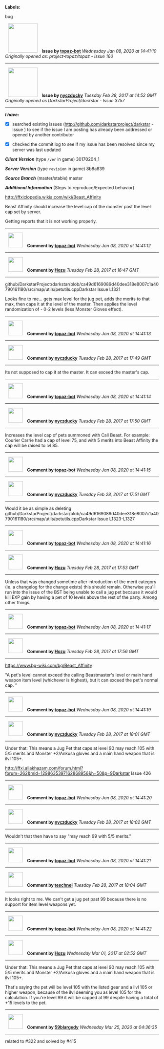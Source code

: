 **Labels:**

bug



<a href="https://github.com/topaz-bot"><img src="https://avatars3.githubusercontent.com/u/59651103?v=4" width="96" height="96" hspace="10"></img></a> **Issue by [topaz-bot](https://github.com/topaz-bot)**
_Wednesday Jan 08, 2020 at 14:41:10_
_Originally opened as: project-topaz/topaz - Issue 160_

----

<a href="https://github.com/nyczducky"><img src="https://avatars3.githubusercontent.com/u/20367923?v=4"  width="96" height="96" hspace="10"></img></a> **Issue by [nyczducky](https://github.com/nyczducky)**
_Tuesday Feb 28, 2017 at 14:52 GMT_
_Originally opened as DarkstarProject/darkstar - Issue 3757_

----

<!-- remove space and mark with 'x' between [] -->

**_I have:_**

- [x] searched existing issues (http://github.com/darkstarproject/darkstar - Issue ) to see if the issue I am posting has already been addressed or opened by another contributor
- [x] checked the commit log to see if my issue has been resolved since my server was last updated


<!-- Issues will be closed without being looked into if the following information is missing (unless its not applicable). -->

**_Client Version_** (type `/ver` in game) 30170204_1


**_Server Version_** (type `revision` in game) 8b8a839


**_Source Branch_** (master/stable) master


**_Additional Information_** (Steps to reproduce/Expected behavior) 

http://ffxiclopedia.wikia.com/wiki/Beast_Affinity

Beast Affinity should increase the level cap of the monster past the level cap set by server.

Getting reports that it is not working properly.



----
<a href="https://github.com/topaz-bot"><img src="https://avatars3.githubusercontent.com/u/59651103?v=4" width="48" height="48" hspace="10"></img></a> **Comment by [topaz-bot](https://github.com/topaz-bot)**
_Wednesday Jan 08, 2020 at 14:41:12_

----

<a href="https://github.com/Hozu"><img src="https://avatars3.githubusercontent.com/u/12777366?v=4"  width="48" height="48" hspace="10"></img></a> **Comment by [Hozu](https://github.com/Hozu)**
_Tuesday Feb 28, 2017 at 16:47 GMT_

----

github/DarkstarProject/darkstar/blob/ca49d6169089d40dee318e8007c1a40790161180/src/map/utils/petutils.cppDarkstar Issue L1321

Looks fine to me... gets max level for the jug pet, adds the merits to that max, then caps it at the level of the master. Then applies the level randomization of - 0-2 levels (less Monster Gloves effect).



----
<a href="https://github.com/topaz-bot"><img src="https://avatars3.githubusercontent.com/u/59651103?v=4" width="48" height="48" hspace="10"></img></a> **Comment by [topaz-bot](https://github.com/topaz-bot)**
_Wednesday Jan 08, 2020 at 14:41:13_

----

<a href="https://github.com/nyczducky"><img src="https://avatars3.githubusercontent.com/u/20367923?v=4"  width="48" height="48" hspace="10"></img></a> **Comment by [nyczducky](https://github.com/nyczducky)**
_Tuesday Feb 28, 2017 at 17:49 GMT_

----

Its not supposed to cap it at the master. It can exceed the master's cap.



----
<a href="https://github.com/topaz-bot"><img src="https://avatars3.githubusercontent.com/u/59651103?v=4" width="48" height="48" hspace="10"></img></a> **Comment by [topaz-bot](https://github.com/topaz-bot)**
_Wednesday Jan 08, 2020 at 14:41:14_

----

<a href="https://github.com/nyczducky"><img src="https://avatars3.githubusercontent.com/u/20367923?v=4"  width="48" height="48" hspace="10"></img></a> **Comment by [nyczducky](https://github.com/nyczducky)**
_Tuesday Feb 28, 2017 at 17:50 GMT_

----

Increases the level cap of pets summoned with Call Beast. For example: Courier Carrie had a cap of level 75, and with 5 merits into Beast Affinity the cap will be raised to lvl 85.



----
<a href="https://github.com/topaz-bot"><img src="https://avatars3.githubusercontent.com/u/59651103?v=4" width="48" height="48" hspace="10"></img></a> **Comment by [topaz-bot](https://github.com/topaz-bot)**
_Wednesday Jan 08, 2020 at 14:41:15_

----

<a href="https://github.com/nyczducky"><img src="https://avatars3.githubusercontent.com/u/20367923?v=4"  width="48" height="48" hspace="10"></img></a> **Comment by [nyczducky](https://github.com/nyczducky)**
_Tuesday Feb 28, 2017 at 17:51 GMT_

----

Would it be as simple as deleting github/DarkstarProject/darkstar/blob/ca49d6169089d40dee318e8007c1a40790161180/src/map/utils/petutils.cppDarkstar Issue L1323-L1327





----
<a href="https://github.com/topaz-bot"><img src="https://avatars3.githubusercontent.com/u/59651103?v=4" width="48" height="48" hspace="10"></img></a> **Comment by [topaz-bot](https://github.com/topaz-bot)**
_Wednesday Jan 08, 2020 at 14:41:16_

----

<a href="https://github.com/Hozu"><img src="https://avatars3.githubusercontent.com/u/12777366?v=4"  width="48" height="48" hspace="10"></img></a> **Comment by [Hozu](https://github.com/Hozu)**
_Tuesday Feb 28, 2017 at 17:53 GMT_

----

Unless that was changed sometime after introduction of the merit category (ie. a changelog for the change exists) this should remain. Otherwise you'll run into the issue of the BST being unable to call a jug pet because it would kill EXP gain by having a pet of 10 levels above the rest of the party. Among other things.



----
<a href="https://github.com/topaz-bot"><img src="https://avatars3.githubusercontent.com/u/59651103?v=4" width="48" height="48" hspace="10"></img></a> **Comment by [topaz-bot](https://github.com/topaz-bot)**
_Wednesday Jan 08, 2020 at 14:41:17_

----

<a href="https://github.com/Hozu"><img src="https://avatars3.githubusercontent.com/u/12777366?v=4"  width="48" height="48" hspace="10"></img></a> **Comment by [Hozu](https://github.com/Hozu)**
_Tuesday Feb 28, 2017 at 17:56 GMT_

----

https://www.bg-wiki.com/bg/Beast_Affinity

"A pet's level cannot exceed the calling Beastmaster's level or main hand weapon item level (whichever is highest), but it can exceed the pet's normal cap. "



----
<a href="https://github.com/topaz-bot"><img src="https://avatars3.githubusercontent.com/u/59651103?v=4" width="48" height="48" hspace="10"></img></a> **Comment by [topaz-bot](https://github.com/topaz-bot)**
_Wednesday Jan 08, 2020 at 14:41:19_

----

<a href="https://github.com/nyczducky"><img src="https://avatars3.githubusercontent.com/u/20367923?v=4"  width="48" height="48" hspace="10"></img></a> **Comment by [nyczducky](https://github.com/nyczducky)**
_Tuesday Feb 28, 2017 at 18:01 GMT_

----

Under that: This means a Jug Pet that caps at level 90 may reach 105 with 5/5 merits and Monster +2/Ankusa gloves and a main hand weapon that is ilvl 105+.

http://ffxi.allakhazam.com/forum.html?forum=262&mid=1298635397162868956&h=50&p=9Darkstar Issue 426



----
<a href="https://github.com/topaz-bot"><img src="https://avatars3.githubusercontent.com/u/59651103?v=4" width="48" height="48" hspace="10"></img></a> **Comment by [topaz-bot](https://github.com/topaz-bot)**
_Wednesday Jan 08, 2020 at 14:41:20_

----

<a href="https://github.com/nyczducky"><img src="https://avatars3.githubusercontent.com/u/20367923?v=4"  width="48" height="48" hspace="10"></img></a> **Comment by [nyczducky](https://github.com/nyczducky)**
_Tuesday Feb 28, 2017 at 18:02 GMT_

----

Wouldn't that then have to say "may reach 99 with 5/5 merits."



----
<a href="https://github.com/topaz-bot"><img src="https://avatars3.githubusercontent.com/u/59651103?v=4" width="48" height="48" hspace="10"></img></a> **Comment by [topaz-bot](https://github.com/topaz-bot)**
_Wednesday Jan 08, 2020 at 14:41:21_

----

<a href="https://github.com/teschnei"><img src="https://avatars3.githubusercontent.com/u/1149183?v=4"  width="48" height="48" hspace="10"></img></a> **Comment by [teschnei](https://github.com/teschnei)**
_Tuesday Feb 28, 2017 at 18:04 GMT_

----

It looks right to me.  We can't get a jug pet past 99 because there is no support for item level weapons yet.



----
<a href="https://github.com/topaz-bot"><img src="https://avatars3.githubusercontent.com/u/59651103?v=4" width="48" height="48" hspace="10"></img></a> **Comment by [topaz-bot](https://github.com/topaz-bot)**
_Wednesday Jan 08, 2020 at 14:41:22_

----

<a href="https://github.com/Hozu"><img src="https://avatars3.githubusercontent.com/u/12777366?v=4"  width="48" height="48" hspace="10"></img></a> **Comment by [Hozu](https://github.com/Hozu)**
_Wednesday Mar 01, 2017 at 02:52 GMT_

----

Under that: This means a Jug Pet that caps at level 90 may reach 105 with 5/5 merits and Monster +2/Ankusa gloves and a main hand weapon that is ilvl 105+.

That's saying the pet will be level 105 with the listed gear and a ilvl 105 or higher weapon, because of the ilvl deeming you as level 105 for the calculation. If you're level 99 it will be capped at 99 despite having a total of +15 levels to the pet.



----
<a href="https://github.com/59blargedy"><img src="https://avatars0.githubusercontent.com/u/52636208?v=4" width="48" height="48" hspace="10"></img></a> **Comment by [59blargedy](https://github.com/59blargedy)**
_Wednesday Mar 25, 2020 at 04:36:35_

----

related to #322 and solved by #415 
